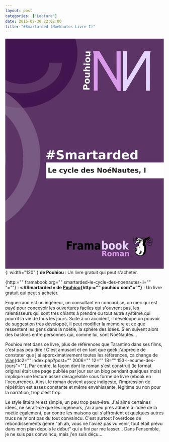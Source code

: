 ```yaml
---
layout: post
categories: ["Lecture"]
date: 2015-09-30 22:02:00
title: "#Smartarded (NoéNautes Livre I)"
---
```


![couverture](/assets/images/couv_lecture/smartarded1.webp){: width="120" } **de Pouhiou** : Un livre gratuit qui peut
s'acheter.

{http:="" framabook.org=""
smartarded-le-cycle-des-noenautes-ii="" "=""} : **« #Smartarded » de
[Pouhiou](){http:="" pouhiou.com"=""}** : Un livre gratuit qui peut
s'acheter.

Enguerrand est un ingêneur, un consultant en connardise, un mec qui est
payé pour concevoir les ouvertures faciles qui s'ouvrent pas, les
ralentisseurs qui sont très chiants à prendre ou tout autre système qui
pourrit la vie de tous les jours. Suite à un accident, il développe un
pouvoir de suggestion très développé, il peut modifier la mémoire et ce
que ressentent les gens dans la noétie, la sphère des idées. S'en
suivent alors des bastons entre personnes qui, comme lui, sont
NoéNautes…

Pouhiou met dans ce livre, plus de références que Tarantino dans ses
films, c'est pas peu dire ! C'est amusant et en tant que geek j'apprécie
de constater que j'ai approximativement toutes les références, ça change
de [Vian](){dc2="" index.php?post="" 2006="" 12="" 18=""
153-l-ecume-des-jours"=""}. Par contre, la façon dont le roman s'est
construit (le format original était une page publiée par jour sur un
blog pendant quelques mois) implique une lecture assez désagréable sous
forme de livre (ebook en l'occurrence). Ainsi, le roman devient assez
indigeste, l'impression de répétition est assez constante et même
envahissante, légitime ou non pour la narration, trop c'est trop.

Le style littéraire est simple, un peu trop peut-être. J'ai aimé
certaines idées, ne serait-ce que les ingêneurs, j'ai à peu près adhéré
à l'idée de la noétie également, par contre les maisons qui s'affrontent
et quelques autres trucs ne m'ont pas du tout convaincu. C'est surtout
l'overdose de rebondissements genre "ah ah, vous ne l'aviez pas vu
venir, tout était prévu dans mon plan depuis le début" qui a fini par
me lasser… Dans l'ensemble, je ne suis pas convaincu, mais j'en suis
déçu…


